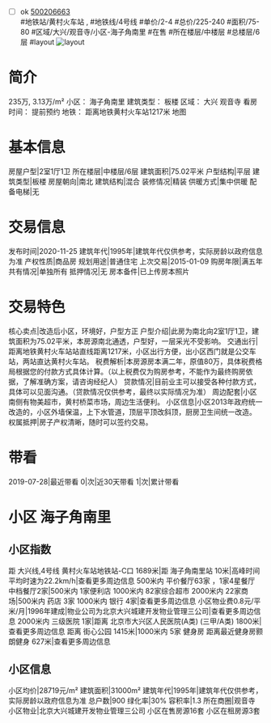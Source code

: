 - [ ] ok [500206663](https://bj.5i5j.com/ershoufang/500206663.html)  
 #地铁站/黄村火车站 ,  #地铁线/4号线
#单价/2-4 #总价/225-240 #面积/75-80   #区域/大兴/观音寺/小区-海子角南里 #在售 #所在楼层/中楼层 #总楼层/6层 #layout 
![layout](http://image2.5i5j.com//group1/M00/92/52/CgqJMl06qfyAPjtnAAGySyvq__Q923.jpg_P5.jpg) 
# 简介 
 235万,  3.13万/m² 
小区： 海子角南里
建筑类型： 板楼
区域： 大兴 观音寺
看房时间： 提前预约
地铁： 距离地铁黄村火车站1217米 地图
# 基本信息 
 房屋户型|2室1厅1卫
所在楼层|中楼层/6层
建筑面积|75.02平米
户型结构|平层
建筑类型|板楼
房屋朝向|南北
建筑结构|混合
装修情况|精装
供暖方式|集中供暖
配备电梯|无
# 交易信息 
 发布时间|2020-11-25
建筑年代|1995年|建筑年代仅供参考，实际房龄以政府信息为准
产权性质|商品房
规划用途|普通住宅
上次交易|2015-01-09
购房年限|满五年
共有情况|单独所有
抵押情况|无
房本备件|已上传房本照片
# 交易特色 
 核心卖点|改造后小区，环境好，户型方正
户型介绍|此房为南北向2室1厅1卫，建筑面积为75.02平米，本房源南北通透，户型好，一层采光不受影响。
交通出行|距离地铁黄村火车站站直线距离1217米，小区出行方便，出小区西门就是公交车站，两站直达黄村火车站。
税费解析|本房源房本满二年，原值80万，具体税费格局根据您的付款方式具体计算。（以上税费仅为购房参考，不能作为最终购房依据，了解准确方案，请咨询经纪人）
贷款情况|目前业主可以接受各种付款方式，具体可以见面沟通。（贷款情况仅供参考，最终以实际情况为准）
周边配套|小区南侧有物美超市，黄村桥菜市场，周边生活便利。
小区信息|小区2013年政府统一改造的，小区外墙保温，上下水管道，顶层平顶改斜顶，厨房卫生间统一改造。
权属抵押|房子产权清晰，随时可以签约交易。
# 带看 
 2019-07-28|最近带看	 0|次|近30天带看	 1|次|累计带看
# 小区 海子角南里
## 小区指数 
 距 大兴线,4号线 黄村火车站地铁站-C口 1689米|距 海子角南里站 10米|高峰时间平均时速为22.2km/h|查看更多周边信息
500米内 平价餐厅63家 ，1家4星餐厅
中档餐厅2家|500米内 1家便利店
1000米内 82家综合超市
2000米内 22家商场|500米内 药店 3家
1000米内 银行 4家|查看更多周边信息
小区物业费0.8元/平米/月|1996年建成|物业公司为北京大兴城建开发物业管理三公司|查看更多周边信息
2000米内 三级医院 1家|距离 北京市大兴区人民医院(A类) (三甲/A类) 1800米|查看更多周边信息
距离 街心公园 1415米|1000米内 5家 健身房
距离最近健身房颢朗健身 627米|查看更多周边信息
## 小区信息 
 小区均价|28719元/m²
建筑面积|31000m²
建筑年代|1995年|建筑年代仅供参考，实际房龄以政府信息为准
总户数|900
绿化率|30%
容积率|1.3
所在商圈|观音寺
小区物业|北京大兴城建开发物业管理三公司
小区在售房源16套
小区在租房源3套
